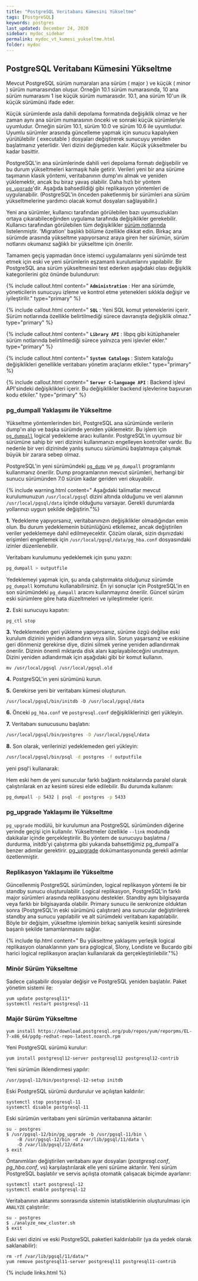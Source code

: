 ```yaml
---
title: "PostgreSQL Veritabanı Kümesini Yükseltme"
tags: [PostgreSQL]
keywords: postgres
last_updated: December 24, 2020
sidebar: mydoc_sidebar
permalink: mydoc_vt_kumesi_yukseltme.html
folder: mydoc
---
```


## PostgreSQL Veritabanı Kümesini Yükseltme

Mevcut PostgreSQL sürüm numaraları ana sürüm ( major ) ve küçük ( minor ) sürüm numarasından oluşur. Örneğin 10.1 sürüm numarasında, 10 ana sürüm numarasını 1 ise küçük sürüm numarasıdır. 10.1, ana sürüm 10'un ilk küçük sürümünü ifade eder.

Küçük sürümlerde asla dahili depolama formatında değişiklik olmaz ve her zaman aynı ana sürüm numarasının önceki ve sonraki küçük sürümleriyle uyumludur. Örneğin sürüm 10.1, sürüm 10.0 ve sürüm 10.6 ile uyumludur. Uyumlu sürümler arasında güncelleme yapmak için sunucu kapalıyken yürütülebilir ( executable ) dosyaları değiştirerek sunucuyu yeniden başlatmanız yeterlidir. Veri dizini değişmeden kalır. Küçük yükseltmeler bu kadar basittir.

PostgreSQL'in ana sürümlerinde dahili veri depolama formatı değişebilir ve bu durum yükseltmeleri karmaşık hale getirir. Verileri yeni bir ana sürüme taşımanın klasik yöntemi, veritabanının dump'ını almak ve yeniden yüklemektir, ancak bu biraz yavaş olabilir. Daha hızlı bir yöntem [`pg_upgrade`](https://www.postgresql.org/docs/13/pgupgrade.html)'dir. Aşağıda bahsedildiği gibi replikasyon yöntemleri de uygulanabilir. (PostgreSQL'in önceden paketlenmiş bir sürümleri ana sürüm yükseltmelerine yardımcı olacak komut dosyaları sağlayabilir.)

Yeni ana sürümler, kullanıcı tarafından görülebilen bazı uyumsuzlukları ortaya çıkarabileceğinden uygulama tarafında değişiklikler gerekebilir. Kullanıcı tarafından görülebilen tüm değişiklikler [sürüm notlarında](https://www.postgresql.org/docs/current/release.html) listelenmiştir. 'Migration' başlıklı bölüme özellikle dikkat edin. Birkaç ana sürümde arasında yükseltme yapıyorsanız araya giren her sürümün, sürüm notlarını okumanız sağlıklı bir yükseltme için önerilir.

Tamamen geçiş yapmadan önce istemci uygulamalarını yeni sürümde test etmek için eski ve yeni sürümlerin eşzamanlı kurulumlarını yapılabilir. Bir PostgreSQL ana sürüm yükseltmesini test ederken aşağıdaki olası değişiklik kategorilerini göz önünde bulundurun:

{% include callout.html content=" **`Administration`** : Her ana sürümde, yöneticilerin sunucuyu izleme ve kontrol etme yetenekleri sıklıkla değişir ve iyileştirilir." type="primary" %}

{% include callout.html content=" **`SQL`** : Yeni SQL komut yeteneklerini içerir. Sürüm notlarında özellikle belirtilmediği sürece davranışta değişiklik olmaz." type="primary" %}

{% include callout.html content=" **`Library API`** : libpq gibi kütüphaneler sürüm notlarında belirtilmediği sürece yalnızca yeni işlevler ekler." type="primary" %}

{% include callout.html content=" **`System Catalogs`** : Sistem kataloğu değişiklikleri genellikle veritabanı yönetim araçlarını etkiler." type="primary" %}

{% include callout.html content=" **`Server C-language API`** : Backend işlevi API'sindeki değişiklikleri içerir. Bu değişiklikler backend işlevlerine başvuran kodu etkiler." type="primary" %}

### pg_dumpall Yaklaşımı ile Yükseltme

Yükseltme yöntemlerinden biri, PostgreSQL ana sürümünde verilerin dump'ın alıp ve başka sürümde yeniden yüklemektir. Bu işlem için [`pg_dumpall`](mydoc_postgresql_yedekleme.html#pg_dumpall) logical yedekleme aracı kullanılır. PostgreSQL'in uyumsuz bir sürümüne sahip bir veri dizinini kullanmanızı engelleyen kontroller vardır. Bu nedenle bir veri dizininde yanlış sunucu sürümünü başlatmaya çalışmak büyük bir zarara sebep olmaz.

PostgreSQL'in yeni sürümündeki [`pg_dump`](mydoc_postgresql_yedekleme.html#pg_dump-ile-yedekleme) ve `pg_dumpall` programlarını kullanmanız önerilir. Dump programlarının mevcut sürümleri, herhangi bir sunucu sürümünden 7.0 sürüm kadar geriden veri okuyabilir.

{% include warning.html content=" Aşağıdaki talimatlar mevcut kurulumunuzun `/usr/local/pgsql` dizini altında olduğunu ve veri alanının `/usr/local/pgsql/data` içinde olduğunu varsayar. Gerekli durumlarda yollarınızı uygun şekilde değiştirin."%}

**1.** Yedekleme yapıyorsanız, veritabanınızın değişiklikler olmadığından emin olun. Bu durum yedeklemenin bütünlüğünü etkilemez, ancak değiştirilen veriler yedeklemeye dahil edilmeyecektir. Çözüm olarak, sizin dışınızdaki erişimleri engellemek için `/usr/local/pgsql/data/pg_hba.conf` dosyasındaki izinler düzenlenebilir.

Veritabanı kurulumunu yedeklemek için şunu yazın:

```bash
pg_dumpall > outputfile
```

Yedeklemeyi yapmak için, şu anda çalıştırmakta olduğunuz sürümde `pg_dumpall` komutunu kullanabilirsiniz. En iyi sonuçlar için PostgreSQL'in en son sürümündeki `pg_dumpall` aracını kullanmayınız önerilir. Güncel sürüm eski sürümlere göre hata düzeltmeleri ve iyileştirmeler içerir.

**2.** Eski sunucuyu kapatın:

```shell
pg_ctl stop
```

**3.** Yedeklemeden geri yükleme yapıyorsanız, sürüme özgü değilse eski kurulum dizinini yeniden adlandırın veya silin. Sorun yaşarsanız ve eskisine geri dönmeniz gerekirse diye, dizini silmek yerine yeniden adlandırmak önerilir. Dizinin önemli miktarda disk alanı kaplayabileceğini unutmayın. Dizini yeniden adlandırmak için aşağıdaki gibi bir komut kullanın.

```shell
mv /usr/local/pgsql /usr/local/pgsql.old
```

**4.** PostgreSQL'in yeni sürümünü kurun.

**5.** Gerekirse yeni bir veritabanı kümesi oluşturun.

```shell
/usr/local/pgsql/bin/initdb -D /usr/local/pgsql/data
```

**6.** Önceki `pg_hba.conf` ve `postgresql.conf` değişikliklerinizi geri yükleyin.

**7.** Veritabanı sunucusunu başlatın:

```bash
/usr/local/pgsql/bin/postgres -D /usr/local/pgsql/data
```

**8.** Son olarak, verilerinizi yedeklemeden geri yükleyin:

```bash
/usr/local/pgsql/bin/psql -d postgres -f outputfile
```

yeni psql'i kullanarak:

Hem eski hem de yeni sunucular farklı bağlantı noktalarında paralel olarak çalıştırılarak en az kesinti süresi elde edilebilir. Bu durumda kullanım:

```bash
pg_dumpall -p 5432 | psql -d postgres -p 5433
```

### pg_upgrade Yaklaşımı ile Yükseltme

`pg_upgrade` modülü, bir kurulumun ana PostgreSQL sürümünden diğerine yerinde geçişi için kullanılır. Yükseltmeler özellikle `--link` modunda dakikalar içinde gerçekleştirilir. Bu yöntem de sunucuyu başlatma / durdurma, initdb'yi çalıştırma gibi yukarıda bahsettiğimiz pg_dumpall'a benzer adımlar gerektirir. [pg_upgrade](https://www.postgresql.org/docs/current/pgupgrade.html) dokümantasyonunda gerekli adımlar özetlenmiştir.

### Replikasyon Yaklaşımı ile Yükseltme

Güncellenmiş PostgreSQL sürümünden, logical replikasyon yöntemi ile bir standby sunucu oluşturulabilir. Logical replikasyon, PostgreSQL'in farklı major sürümleri arasında replikasyonu destekler. Standby aynı bilgisayarda veya farklı bir bilgisayarda olabilir. Primary sunucu ile senkronize olduktan sonra (PostgreSQL'in eski sürümünü çalıştıran) ana sunucular değiştirilerek standby ana sunucu yapılabilir ve alt sürümdeki veritabanı kapatılabilir. Böyle bir değişim, yükseltme işleminin birkaç saniyelik kesinti süresinde başarılı şekilde tamamlanmasını sağlar.

{% include tip.html content=" Bu yükseltme yaklaşımı yerleşik logical replikasyon olanaklarının yanı sıra pglogical, Slony, Londiste ve Bucardo gibi harici logical replikasyon araçları kullanılarak da gerçekleştirilebilir."%}

### Minör Sürüm Yükseltme

Sadece çalışabilir dosyalar değişir ve PostgreSQL yeniden başlatılır. Paket yönetim sistemi ile:

```shell
yum update postgresql11*
systemctl restart postgresql-11
```

### Majör Sürüm Yükseltme

```shell
yum install https://download.postgresql.org/pub/repos/yum/reporpms/EL-7-x86_64/pgdg-redhat-repo-latest.noarch.rpm
```

Yeni PostgreSQL sürümü kurulur:

```shell
yum install postgresql12-server postgresql12 postgresql12-contrib
```

Yeni sürümün ilklendirmesi yapılır:

```shell
/usr/pgsql-12/bin/postgresql-12-setup initdb
```

Eski PostgreSQL sürümü durdurulur ve açılıştan kaldırılır:

```shell
systemctl stop postgresql-11
systemctl disable postgresql-11
```

Eski sürümün veritabanı yeni sürümün veritabanına aktarılır:

```shell
su - postgres
$ /usr/pgsql-12/bin/pg_upgrade -b /usr/pgsql-11/bin \
    -B /usr/pgsql-12/bin -d /var/lib/pgsql/11/data \
    -D /var/lib/pgsql/12/data
$ exit
```

Öntanımlıları değiştirilen veritabanı ayar dosyaları (*postgresql.conf*, *pg_hba.conf*, vs) karşılaştırılarak elle yeni sürüme aktarılır. Yeni sürüm PostgreSQL başlatılır ve servis açılışta otomatik çalışacak biçimde ayarlanır:

```shell
systemctl start postgresql-12
systemctl enable postgresql-12
```

Veritabanının aktarımı sonrasında sistemin istatistiklerinin oluşturulması için `ANALYZE` çalıştırılır:

```shell
su - postgres
$ ./analyze_new_cluster.sh
$ exit
```

Eski veri dizini ve eski PostgreSQL paketleri kaldırılabilir (ya da yedek olarak saklanabilir):

```shell
rm -rf /var/lib/pgsql/11/data/*
yum remove postgresql11-server postgresql11 postgresql11-contrib
```

{% include links.html %}
